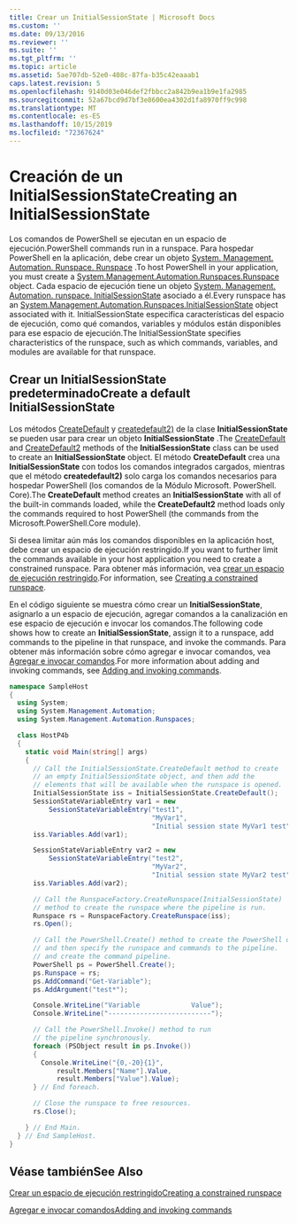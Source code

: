 ```yaml
---
title: Crear un InitialSessionState | Microsoft Docs
ms.custom: ''
ms.date: 09/13/2016
ms.reviewer: ''
ms.suite: ''
ms.tgt_pltfrm: ''
ms.topic: article
ms.assetid: 5ae707db-52e0-408c-87fa-b35c42eaaab1
caps.latest.revision: 5
ms.openlocfilehash: 9140d03e046def2fbbcc2a842b9ea1b9e1fa2985
ms.sourcegitcommit: 52a67bcd9d7bf3e8600ea4302d1fa8970ff9c998
ms.translationtype: MT
ms.contentlocale: es-ES
ms.lasthandoff: 10/15/2019
ms.locfileid: "72367624"
---
```

# <a name="creating-an-initialsessionstate"></a><span data-ttu-id="a4672-102">Creación de un InitialSessionState</span><span class="sxs-lookup"><span data-stu-id="a4672-102">Creating an InitialSessionState</span></span>

<span data-ttu-id="a4672-103">Los comandos de PowerShell se ejecutan en un espacio de ejecución.</span><span class="sxs-lookup"><span data-stu-id="a4672-103">PowerShell commands run in a runspace.</span></span>
<span data-ttu-id="a4672-104">Para hospedar PowerShell en la aplicación, debe crear un objeto [System. Management. Automation. Runspace. Runspace](/dotnet/api/System.Management.Automation.Runspaces.Runspace) .</span><span class="sxs-lookup"><span data-stu-id="a4672-104">To host PowerShell in your application, you must create a [System.Management.Automation.Runspaces.Runspace](/dotnet/api/System.Management.Automation.Runspaces.Runspace) object.</span></span>
<span data-ttu-id="a4672-105">Cada espacio de ejecución tiene un objeto [System. Management. Automation. runspace. InitialSessionState](/dotnet/api/System.Management.Automation.Runspaces.InitialSessionState) asociado a él.</span><span class="sxs-lookup"><span data-stu-id="a4672-105">Every runspace has an [System.Management.Automation.Runspaces.InitialSessionState](/dotnet/api/System.Management.Automation.Runspaces.InitialSessionState) object associated with it.</span></span>
<span data-ttu-id="a4672-106">InitialSessionState especifica características del espacio de ejecución, como qué comandos, variables y módulos están disponibles para ese espacio de ejecución.</span><span class="sxs-lookup"><span data-stu-id="a4672-106">The InitialSessionState specifies characteristics of the runspace, such as which commands, variables, and modules are available for that runspace.</span></span>

## <a name="create-a-default-initialsessionstate"></a><span data-ttu-id="a4672-107">Crear un InitialSessionState predeterminado</span><span class="sxs-lookup"><span data-stu-id="a4672-107">Create a default InitialSessionState</span></span>

<span data-ttu-id="a4672-108">Los métodos [CreateDefault](/dotnet/api/System.Management.Automation.Runspaces.InitialSessionState.CreateDefault) y [createdefault2)](/dotnet/api/System.Management.Automation.Runspaces.InitialSessionState.CreateDefault2) de la clase **InitialSessionState** se pueden usar para crear un objeto **InitialSessionState** .</span><span class="sxs-lookup"><span data-stu-id="a4672-108">The [CreateDefault](/dotnet/api/System.Management.Automation.Runspaces.InitialSessionState.CreateDefault) and [CreateDefault2](/dotnet/api/System.Management.Automation.Runspaces.InitialSessionState.CreateDefault2) methods of the **InitialSessionState** class can be used to create an **InitialSessionState** object.</span></span>
<span data-ttu-id="a4672-109">El método **CreateDefault** crea una **InitialSessionState** con todos los comandos integrados cargados, mientras que el método **createdefault2)** solo carga los comandos necesarios para hospedar PowerShell (los comandos de la Módulo Microsoft. PowerShell. Core).</span><span class="sxs-lookup"><span data-stu-id="a4672-109">The **CreateDefault** method creates an **InitialSessionState** with all of the built-in commands loaded, while the **CreateDefault2** method loads only the commands required to host PowerShell (the commands from the Microsoft.PowerShell.Core module).</span></span>

<span data-ttu-id="a4672-110">Si desea limitar aún más los comandos disponibles en la aplicación host, debe crear un espacio de ejecución restringido.</span><span class="sxs-lookup"><span data-stu-id="a4672-110">If you want to further limit the commands available in your host application you need to create a constrained runspace.</span></span>
<span data-ttu-id="a4672-111">Para obtener más información, vea [crear un espacio de ejecución restringido](creating-a-constrained-runspace.md).</span><span class="sxs-lookup"><span data-stu-id="a4672-111">For information, see [Creating a constrained runspace](creating-a-constrained-runspace.md).</span></span>

<span data-ttu-id="a4672-112">En el código siguiente se muestra cómo crear un **InitialSessionState**, asignarlo a un espacio de ejecución, agregar comandos a la canalización en ese espacio de ejecución e invocar los comandos.</span><span class="sxs-lookup"><span data-stu-id="a4672-112">The following code shows how to create an **InitialSessionState**, assign it to a runspace, add commands to the pipeline in that runspace, and invoke the commands.</span></span>
<span data-ttu-id="a4672-113">Para obtener más información sobre cómo agregar e invocar comandos, vea [Agregar e invocar comandos](adding-and-invoking-commands.md).</span><span class="sxs-lookup"><span data-stu-id="a4672-113">For more information about adding and invoking commands, see [Adding and invoking commands](adding-and-invoking-commands.md).</span></span>

```csharp
namespace SampleHost
{
  using System;
  using System.Management.Automation;
  using System.Management.Automation.Runspaces;

  class HostP4b
  {
    static void Main(string[] args)
    {
      // Call the InitialSessionState.CreateDefault method to create
      // an empty InitialSessionState object, and then add the
      // elements that will be available when the runspace is opened.
      InitialSessionState iss = InitialSessionState.CreateDefault();
      SessionStateVariableEntry var1 = new
          SessionStateVariableEntry("test1",
                                    "MyVar1",
                                    "Initial session state MyVar1 test");
      iss.Variables.Add(var1);

      SessionStateVariableEntry var2 = new
          SessionStateVariableEntry("test2",
                                    "MyVar2",
                                    "Initial session state MyVar2 test");
      iss.Variables.Add(var2);

      // Call the RunspaceFactory.CreateRunspace(InitialSessionState)
      // method to create the runspace where the pipeline is run.
      Runspace rs = RunspaceFactory.CreateRunspace(iss);
      rs.Open();

      // Call the PowerShell.Create() method to create the PowerShell object,
      // and then specify the runspace and commands to the pipeline.
      // and create the command pipeline.
      PowerShell ps = PowerShell.Create();
      ps.Runspace = rs;
      ps.AddCommand("Get-Variable");
      ps.AddArgument("test*");

      Console.WriteLine("Variable             Value");
      Console.WriteLine("--------------------------");

      // Call the PowerShell.Invoke() method to run
      // the pipeline synchronously.
      foreach (PSObject result in ps.Invoke())
      {
        Console.WriteLine("{0,-20}{1}",
            result.Members["Name"].Value,
            result.Members["Value"].Value);
      } // End foreach.

      // Close the runspace to free resources.
      rs.Close();

    } // End Main.
  } // End SampleHost.
}
```

## <a name="see-also"></a><span data-ttu-id="a4672-114">Véase también</span><span class="sxs-lookup"><span data-stu-id="a4672-114">See Also</span></span>

[<span data-ttu-id="a4672-115">Crear un espacio de ejecución restringido</span><span class="sxs-lookup"><span data-stu-id="a4672-115">Creating a constrained runspace</span></span>](creating-a-constrained-runspace.md)

[<span data-ttu-id="a4672-116">Agregar e invocar comandos</span><span class="sxs-lookup"><span data-stu-id="a4672-116">Adding and invoking commands</span></span>](adding-and-invoking-commands.md)
